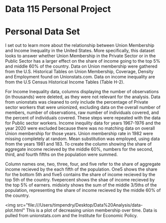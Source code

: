# Data 115 Personal Project
# Personal Data Set 
I set out to learn more about the relationship between Union Membership and Income Inequality in the United States. More specifically, this dataset looks to answer whether Union Membership in the Private Sector or in the Public Sector has a larger effect on the share of income going to the top 5% and middle 60% of the country.  Data on Union membership were gathered from the U.S. Historical Tables on Union Membership, Coverage, Density and Employment found on Unionstats.com. Data on income inequality are from the U.S Census Historical Income Tables (Table H-2). 


For Income Inequality data, columns displaying the number of observations (in thousands) were deleted, as they were not relevant for the analysis. Data from unionstats was cleaned to only include the percentage of Private sector workers that were unionized, excluding data on the overall number of members, number of observations, raw number of individuals covered, and the percent of individuals covered. These steps were repeated with the data for Public sector workers. Income inequlity data for years 1967-1976 and the year 2020 were excluded because there was no matching data on overall Union membership for those years. Union membership rate in 1982 were missing completely at random. Mean substitution was employed, using data from the years 1981 and 183. To create the column showing the share of aggregate income recieved by the middle 60%, numbers for the second, third, and fourth fifths on the population were summed. 


Column names one, two, three, four, and five refer to the share of aggregate income recieved by the each fifth of the population. One5 shows the share for the bottom 5th and five5 contains the share of income recieved by the top 5th of the country. fivepercent shows the shae of income recieved by the top 5% of earners. midsixty shows the sum of the middle 3/5ths of the population, representing the share of income recieved by the middle 60% of the country. 

<img src="file:///Users/timpendry/Desktop/Data%20Analysis/data-plot.html"
This is a plot of decreasing union membership over time. Data is pulled from unionstats.com and the Institute for Economic Policy. 
